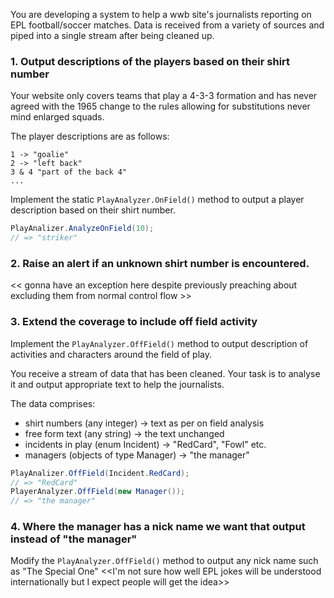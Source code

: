 You are developing a system to help a wwb site's journalists reporting on EPL football/soccer matches. Data is received from a variety of sources and piped into a single stream after being cleaned up.

### 1. Output descriptions of the players based on their shirt number

Your website only covers teams that play a 4-3-3 formation and has never agreed with the 1965 change to the rules allowing for substitutions never mind enlarged squads.

The player descriptions are as follows:

```
1 -> "goalie"
2 -> "left back"
3 & 4 "part of the back 4"
...
```

Implement the static `PlayAnalyzer.OnField()` method to output a player description based on their shirt number.

```csharp
PlayAnalizer.AnalyzeOnField(10);
// => "striker"
```

### 2. Raise an alert if an unknown shirt number is encountered.

<< gonna have an exception here despite previously preaching about excluding them from normal control flow >>

### 3. Extend the coverage to include off field activity

Implement the `PlayAnalyzer.OffField()` method to output description of activities and characters around the field of play.

You receive a stream of data that has been cleaned. Your task is to analyse it and output appropriate text to help the journalists.

The data comprises:

- shirt numbers (any integer) -> text as per on field analysis
- free form text (any string) -> the text unchanged
- incidents in play (enum Incident) -> "RedCard", "Fowl" etc.
- managers (objects of type Manager) -> "the manager"

```csharp
PlayAnalizer.OffField(Incident.RedCard);
// => "RedCard"
PlayerAnalyzer.OffField(new Manager());
// => "the manager"
```

### 4. Where the manager has a nick name we want that output instead of "the manager"

Modify the `PlayAnalyzer.OffField()` method to output any nick name such as "The Special One" <<I'm not sure how well EPL jokes will be understood internationally but I expect people will get the idea>>
